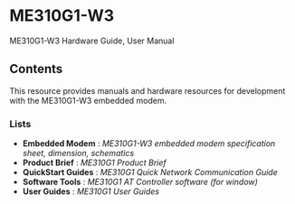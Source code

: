 # ME310G1-W3
ME310G1-W3 Hardware Guide, User Manual

## Contents

This resource provides manuals and hardware resources for development with the ME310G1-W3 embedded modem.   

### Lists

 - **Embedded Modem** : _ME310G1-W3 embedded modem specification sheet, dimension, schematics_
 - **Product Brief** : _ME310G1 Product Brief_
 - **QuickStart Guides** : _ME310G1 Quick Network Communication Guide_
 - **Software Tools** : _ME310G1 AT Controller software (for window)_
 - **User Guides** : _ME310G1 User Guides_
